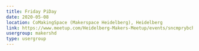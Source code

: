 ```yaml
---
title: Friday PiDay
date: 2020-05-08
location: CoMakingSpace (Makerspace Heidelberg), Heidelberg
link: https://www.meetup.com/Heidelberg-Makers-Meetup/events/sncmprybchblb/
usergroup: makershd
type: usergroup
---
```

